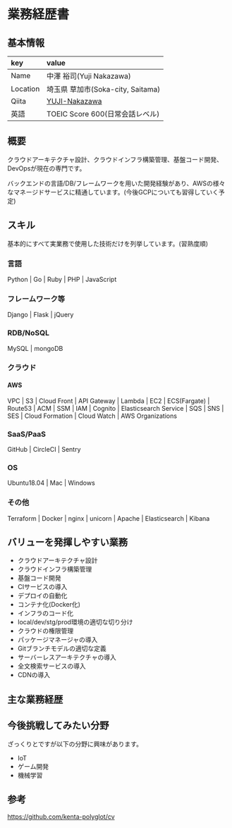 # 業務経歴書

## 基本情報

| key | value |
|:---|:---| 
| Name | 中澤 裕司(Yuji Nakazawa) |
| Location | 埼玉県 草加市(Soka-city, Saitama) |
| Qiita	| [YUJI-Nakazawa](https://qiita.com/YUJI-Nakazawa)
| 英語 | TOEIC Score 600(日常会話レベル) |

## 概要
クラウドアーキテクチャ設計、クラウドインフラ構築管理、基盤コード開発、DevOpsが現在の専門です。

バックエンドの言語/DB/フレームワークを用いた開発経験があり、AWSの様々なマネージドサービスに精通しています。(今後GCPについても習得していく予定)

## スキル
基本的にすべて実業務で使用した技術だけを列挙しています。(習熟度順)

### 言語
Python | Go | Ruby | PHP | JavaScript

### フレームワーク等
Django | Flask | jQuery

### RDB/NoSQL
MySQL | mongoDB

### クラウド
#### AWS
VPC | S3 | Cloud Front | API Gateway | Lambda | EC2 | ECS(Fargate) | Route53 | ACM | SSM | IAM | Cognito | Elasticsearch Service | SQS | SNS | SES | Cloud Formation | Cloud Watch | AWS Organizations

### SaaS/PaaS
GitHub | CircleCI | Sentry

### OS
Ubuntu18.04 | Mac | Windows

### その他
Terraform | Docker | nginx | unicorn | Apache | Elasticsearch | Kibana

## バリューを発揮しやすい業務
- クラウドアーキテクチャ設計
- クラウドインフラ構築管理
- 基盤コード開発
- CIサービスの導入
- デプロイの自動化
- コンテナ化(Docker化)
- インフラのコード化
- local/dev/stg/prod環境の適切な切り分け
- クラウドの権限管理
- パッケージマネージャの導入
- Gitブランチモデルの適切な定義
- サーバーレスアーキテクチャの導入
- 全文検索サービスの導入
- CDNの導入

## 主な業務経歴

## 今後挑戦してみたい分野
ざっくりとですが以下の分野に興味があります。
- IoT
- ゲーム開発
- 機械学習

## 参考
https://github.com/kenta-polyglot/cv
